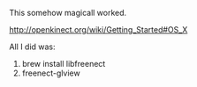 This somehow magicall worked.

http://openkinect.org/wiki/Getting_Started#OS_X 

All I did was:
1. brew install libfreenect
2. freenect-glview 
